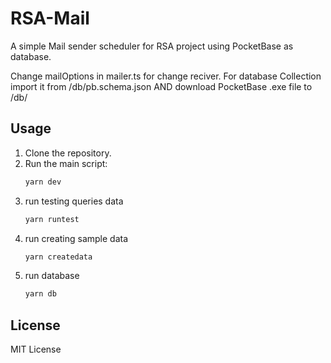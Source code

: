 # RSA-Mail

A simple Mail sender scheduler for RSA project using PocketBase as database.

Change mailOptions in mailer.ts for change reciver.
For database Collection import it from /db/pb.schema.json AND download PocketBase .exe file to /db/

## Usage

1. Clone the repository.
2. Run the main script:
    ```bash
    yarn dev
    ```
3. run testing queries data
    ```bash
    yarn runtest
    ```
4. run creating sample data
    ```bash
    yarn createdata
    ```
5. run database
    ```bash
    yarn db
    ```


## License

MIT License
